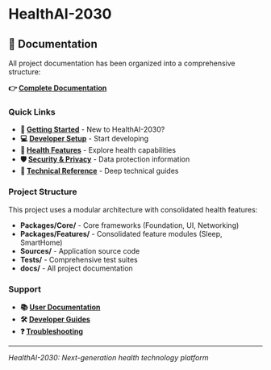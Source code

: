 # HealthAI-2030

## 📖 Documentation

All project documentation has been organized into a comprehensive structure:

**👉 [Complete Documentation](docs/README.md)**

### Quick Links

- **🚀 [Getting Started](docs/UserGuides/GettingStarted.md)** - New to HealthAI-2030?
- **💻 [Developer Setup](docs/DeveloperGuides/README.md)** - Start developing
- **🏥 [Health Features](docs/UserGuides/HealthFeatures/)** - Explore health capabilities
- **🛡️ [Security & Privacy](docs/Administrative/Privacy/)** - Data protection information
- **🔧 [Technical Reference](docs/Technical/README.md)** - Deep technical guides

### Project Structure

This project uses a modular architecture with consolidated health features:

- **Packages/Core/** - Core frameworks (Foundation, UI, Networking)
- **Packages/Features/** - Consolidated feature modules (Sleep, SmartHome)
- **Sources/** - Application source code
- **Tests/** - Comprehensive test suites
- **docs/** - All project documentation

### Support

- **📚 [User Documentation](docs/UserGuides/)**
- **🛠️ [Developer Guides](docs/DeveloperGuides/)**
- **❓ [Troubleshooting](docs/UserGuides/Troubleshooting/)**

---

*HealthAI-2030: Next-generation health technology platform*
